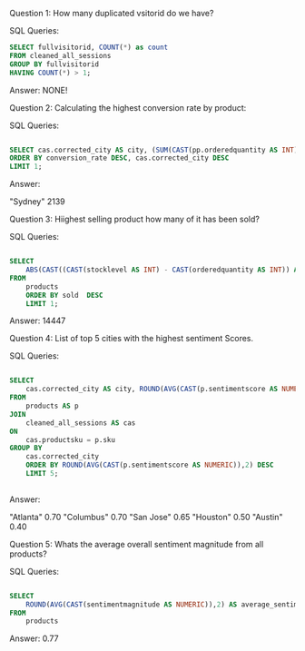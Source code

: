 Question 1: How many duplicated vsitorid do we have? 

SQL Queries:
```sql 
SELECT fullvisitorid, COUNT(*) as count
FROM cleaned_all_sessions
GROUP BY fullvisitorid
HAVING COUNT(*) > 1;
```


Answer: 
NONE! 



Question 2: Calculating the highest conversion rate by product: 

SQL Queries:

```sql 

SELECT cas.corrected_city AS city, (SUM(CAST(pp.orderedquantity AS INT)) / NULLIF(COUNT(DISTINCT cas.fullvisitorid), 0))  AS conversion_rate FROM products pp JOIN cleaned_all_sessions cas ON cas.productsku = pp.sku GROUP BY cas.corrected_city
ORDER BY conversion_rate DESC, cas.corrected_city DESC 
LIMIT 1;
```



Answer:

"Sydney"	2139 



Question 3: Hiighest selling product how many of it has been sold? 

SQL Queries:
```sql 

SELECT 
    ABS(CAST((CAST(stocklevel AS INT) - CAST(orderedquantity AS INT)) AS INT)) AS sold 
FROM 
    products
	ORDER BY sold  DESC
	LIMIT 1;

```



Answer:
14447 



Question 4: List of top 5 cities with the highest sentiment Scores. 

SQL Queries:
```sql 

SELECT 
    cas.corrected_city AS city, ROUND(AVG(CAST(p.sentimentscore AS NUMERIC)),2) AS average_sentiment
FROM 
    products AS p
JOIN
    cleaned_all_sessions AS cas
ON
    cas.productsku = p.sku 
GROUP BY
    cas.corrected_city
	ORDER BY ROUND(AVG(CAST(p.sentimentscore AS NUMERIC)),2) DESC
	LIMIT 5; 
	
```


Answer:

"Atlanta"	0.70
"Columbus"	0.70
"San Jose"	0.65
"Houston"	0.50
"Austin"	0.40



Question 5: Whats the average overall sentiment magnitude from all products? 

SQL Queries:
```sql 

SELECT 
    ROUND(AVG(CAST(sentimentmagnitude AS NUMERIC)),2) AS average_sentiment_magnitude 
FROM 
    products

```



Answer: 0.77
